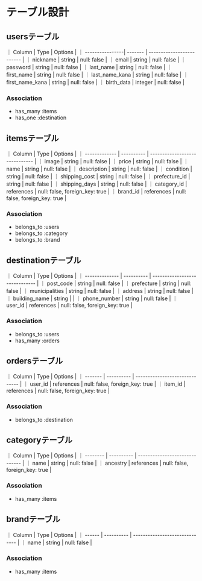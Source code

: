  # テーブル設計

 ## usersテーブル

｜ Column          | Type    | Options                   |
｜ ----------------| ------- | ------------------------- |
｜ nickname        | string  | null: false               |
｜ email           | string  | null: false               |
｜ password        | string  | null: false               |
｜ last_name       | string  | null: false               |
｜ first_name      | string  | null: false               |
｜ last_name_kana  | string  | null: false               |
｜ first_name_kana | string  | null: false               |
｜ birth_data      | integer | null: false               |

### Association

- has_many :items
- has_one :destination


## itemsテーブル

｜ Column        | Type       | Options                        |
｜ ------------- | ---------- | ------------------------------ |
｜ image         | string     | null: false                    |
｜ price         | string     | null: false                    |
｜ name          | string     | null: false                    |
｜ description   | string     | null: false                    |
｜ condition     | string     | null: false                    |
｜ shipping_cost | string     | null: false                    |
｜ prefecture_id | string     | null: false                    |
｜ shipping_days | string     | null: false                    |
｜ category_id   | references | null: false, foreign_key: true |
｜ brand_id      | references | null: false, foreign_key: true |

### Association

- belongs_to :users
- belongs_to :category
- belongs_to :brand


## destinationテーブル

｜ Column         | Type       | Options                        |
｜ -------------- | ---------- | ------------------------------ |
｜ post_code      | string     | null: false                    |
｜ prefecture     | string     | null: false                    |
｜ municipalities | string     | null: false                    |
｜ address        | string     | null: false                    |
｜ building_name  | string     |                                |
｜ phone_number   | string     | null: false                    |
｜ user_id        | references | null: false, foreign_key: true |

### Association

- belongs_to :users
- has_many :orders


## ordersテーブル

｜ Column  | Type       | Options                        |
｜ ------- | ---------- | ------------------------------ |
｜ user_id | references | null: false, foreign_key: true |
｜ item_id | references | null: false, foreign_key: true |

### Association

- belongs_to :destination


## categoryテーブル

｜ Column   | Type       | Options                        |
｜ -------- | ---------- | ------------------------------ |
｜ name     | string     | null: false                    |
｜ ancestry | references | null: false, foreign_key: true |

### Association

- has_many :items


## brandテーブル

｜ Column | Type       | Options                        |
｜ ------ | ---------- | ------------------------------ |
｜ name   | string     | null: false                    |

### Association

- has_many :items